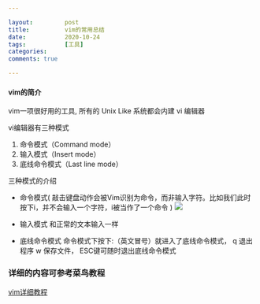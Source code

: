 ```yaml
---

layout:         post
title:          vim的常用总结
date:           2020-10-24
tags:           [工具]
categories:
comments: true

---
```


#### vim的简介

vim一项很好用的工具, 所有的 Unix Like 系统都会内建 vi 编辑器

vi编辑器有三种模式
1. 命令模式（Command mode）
2. 输入模式（Insert mode）
3. 底线命令模式（Last line mode）

三种模式的介绍
* 命令模式( 敲击键盘动作会被Vim识别为命令，而非输入字符。比如我们此时按下i，并不会输入一个字符，i被当作了一个命令 )
![](https://www.runoob.com/wp-content/uploads/2015/10/vi-vim-cheat-sheet-sch.gif)

* 输入模式
和正常的文本输入一样

* 底线命令模式
命令模式下按下:（英文冒号）就进入了底线命令模式， q 退出程序  w 保存文件， ESC键可随时退出底线命令模式


### 详细的内容可参考菜鸟教程
[vim详细教程](https://www.runoob.com/linux/linux-vim.htmlhttps://www.runoob.com/linux/linux-vim.html)




